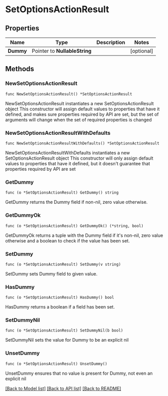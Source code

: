# SetOptionsActionResult

## Properties

Name | Type | Description | Notes
------------ | ------------- | ------------- | -------------
**Dummy** | Pointer to **NullableString** |  | [optional] 

## Methods

### NewSetOptionsActionResult

`func NewSetOptionsActionResult() *SetOptionsActionResult`

NewSetOptionsActionResult instantiates a new SetOptionsActionResult object
This constructor will assign default values to properties that have it defined,
and makes sure properties required by API are set, but the set of arguments
will change when the set of required properties is changed

### NewSetOptionsActionResultWithDefaults

`func NewSetOptionsActionResultWithDefaults() *SetOptionsActionResult`

NewSetOptionsActionResultWithDefaults instantiates a new SetOptionsActionResult object
This constructor will only assign default values to properties that have it defined,
but it doesn't guarantee that properties required by API are set

### GetDummy

`func (o *SetOptionsActionResult) GetDummy() string`

GetDummy returns the Dummy field if non-nil, zero value otherwise.

### GetDummyOk

`func (o *SetOptionsActionResult) GetDummyOk() (*string, bool)`

GetDummyOk returns a tuple with the Dummy field if it's non-nil, zero value otherwise
and a boolean to check if the value has been set.

### SetDummy

`func (o *SetOptionsActionResult) SetDummy(v string)`

SetDummy sets Dummy field to given value.

### HasDummy

`func (o *SetOptionsActionResult) HasDummy() bool`

HasDummy returns a boolean if a field has been set.

### SetDummyNil

`func (o *SetOptionsActionResult) SetDummyNil(b bool)`

 SetDummyNil sets the value for Dummy to be an explicit nil

### UnsetDummy
`func (o *SetOptionsActionResult) UnsetDummy()`

UnsetDummy ensures that no value is present for Dummy, not even an explicit nil

[[Back to Model list]](../README.md#documentation-for-models) [[Back to API list]](../README.md#documentation-for-api-endpoints) [[Back to README]](../README.md)



